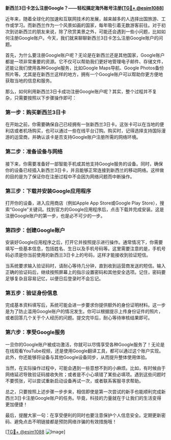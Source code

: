 **新西兰3日卡怎么注册Google？——轻松搞定海外账号注册[[TG💪+ @esim1088](https://t.me/s/esim1088)]**

近年来，随着全球化的加速和互联网技术的发展，越来越多的人选择出国旅游、工作或学习。而新西兰作为一个风景如画的国家，每年吸引着无数游客前往。对于初次到访新西兰的朋友来说，除了欣赏美景之外，可能还会遇到一些小问题，比如如何注册Google账户。今天，我们就来聊聊新西兰3日卡怎么注册Google账户的问题。

首先，为什么要注册Google账户呢？无论是在新西兰还是其他国家，Google账户都是一项非常重要的资源。它不仅可以帮助我们更好地管理电子邮件、存储文件，还能让我们使用各种Google服务，比如Google Maps导航、Google Photos备份照片等。尤其是在新西兰这样的地方，拥有一个Google账户可以帮助你更方便地获取当地的信息和服务。

那么，如何利用新西兰3日卡成功注册Google账户呢？其实，整个过程并不复杂，只需要按照以下步骤操作即可：

### 第一步：购买新西兰3日卡

在开始之前，你需要确保自己已经拥有一张新西兰3日卡。这张卡可以在当地的便利店或者机场购买，也可以通过一些在线平台订购。购买时，记得选择支持国际漫游的运营商，并确认该卡是否支持Google账户注册所需的网络环境。

### 第二步：准备设备与网络

接下来，你需要准备好一部智能手机或其他支持Google服务的设备。同时，确保你的设备已经插入新西兰3日卡，并且能够正常连接到新西兰的移动网络。这样做的目的是为了保证你在注册过程中不会因为网络问题而中断操作。

### 第三步：下载并安装Google应用程序

打开你的设备，进入应用商店（例如Apple App Store或Google Play Store），搜索“Google”关键词。找到官方的Google应用程序后，点击下载并完成安装。这是注册Google账户的第一步，也是必不可少的一步。

### 第四步：创建Google账户

安装好Google应用程序之后，打开它并按照提示进行操作。通常情况下，你需要填写一些基本信息，包括姓名、生日以及手机号码等。这里需要注意的是，手机号码必须是你当前使用的新西兰3日卡上的号码，这样才能接收到验证短信。

当系统要求输入验证码时，请耐心等待几分钟，直到收到运营商发送的短信。输入正确的验证码后，继续按照屏幕上的指示设置密码和其他安全选项。记住，密码要足够复杂且容易记忆，以便日后登录时不会忘记。

### 第五步：验证身份信息

完成基本资料填写后，系统可能会进一步要求你提供额外的身份证明材料。这一步是为了防止滥用Google账户的情况发生。你可以根据提示上传身份证件的照片，或者回答几个关于个人经历的问题。提交完毕后，耐心等待审核结果即可。

### 第六步：享受Google服务

一旦你的Google账户被成功激活，你就可以尽情享受各种Google服务了！无论是在线观看YouTube视频，还是使用Google翻译工具，都可以通过这个账户实现。此外，你还能够将设备与其他Google设备同步，从而提升整体使用体验。

当然，在实际操作过程中，可能会遇到一些意想不到的小麻烦。比如，有时候由于网络延迟导致验证码接收失败；或者是不小心填错了某些必填项。遇到这些问题时不要慌张，可以尝试重新启动设备再试一次，或者联系客服寻求帮助。

总之，只要按照上述步骤一步步来，相信即使是第一次尝试的新手也能顺利完成新西兰3日卡注册Google账户的任务。毕竟，科技的力量就在于让我们的生活变得更加便捷！

最后，提醒大家一句：在享受便利的同时也要注意保护个人信息安全。定期更新密码、避免点击不明链接都是预防网络诈骗的有效措施哦！

[[TG💪+ @esim1088](https://t.me/s/esim1088) ![Image](https://i.postimg.cc/4NQfJmqS/Snipaste-2025-05-13-00-14-12.png)]